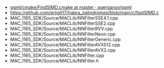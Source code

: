 - [ggml/cmake/FindSIMD.cmake at master · ggerganov/ggml](https://github.com/ggerganov/ggml/blob/master/cmake/FindSIMD.cmake)
- https://github.com/erjigit17/habra_palindromes/blob/main/c/fastSIMD.c
- MAC_1165_SDK/Source/MACLib/NNFilterSSE4.1.cpp
- MAC_1165_SDK/Source/MACLib/NNFilterSSE2.cpp
- MAC_1165_SDK/Source/MACLib/NNFilterRVV.cpp
- MAC_1165_SDK/Source/MACLib/NNFilterNeon.cpp
- MAC_1165_SDK/Source/MACLib/NNFilterGeneric.cpp
- MAC_1165_SDK/Source/MACLib/NNFilterAVX512.cpp
- MAC_1165_SDK/Source/MACLib/NNFilterAVX2.cpp
- MAC_1165_SDK/Source/MACLib/NNFilter.cpp
- MAC_1165_SDK/Source/MACLib/NNFilter.h
